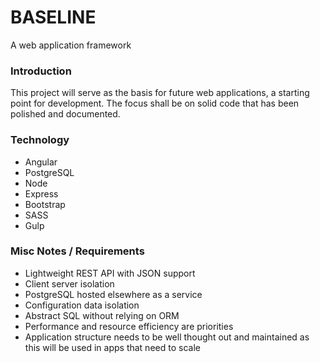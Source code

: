# BASELINE

A web application framework

### Introduction

This project will serve as the basis for future web applications, a starting point for development. The focus shall be on solid code that has been polished and documented.

### Technology

- Angular
- PostgreSQL
- Node
- Express
- Bootstrap
- SASS
- Gulp

### Misc Notes / Requirements

- Lightweight REST API with JSON support
- Client server isolation
- PostgreSQL hosted elsewhere as a service
- Configuration data isolation
- Abstract SQL without relying on ORM
- Performance and resource efficiency are priorities
- Application structure needs to be well thought out and maintained as this will be used in apps that need to scale